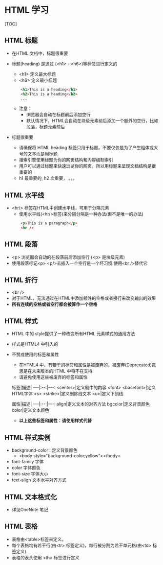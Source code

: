 # HTML 学习

[TOC]

## HTML 标题
- 在HTML 文档中，标题很重要

- 标题(heading) 是通过 (&lt;h1&gt; - &lt;h6&gt;)等标签进行定义的
    + &lt;h1&gt; 定义最大标题 
    + &lt;h6&gt; 定义最小标题
    ```html
        <h1>This is a heading</h1>
        <h2>This is a heading</h2>
        ...
    ```
    + 注意：
        + 浏览器会自动在标题前后添加空行
        + 默认情况下，HTML会自动在块级元素前后添加一个额外的空行，比如段落，标题元素前后
- 标题很重要
    + 请确保将 HTML heading 标签只用于标题。不要仅仅是为了产生粗体或大号的文本而是用标题
    + 搜索引擎使用标题为你的网页结构和内容编制索引
    + 用户可以通过标题来快速浏览你的网页，所以用标题来呈现文档结构是很重要的
    + h1 最重要的, h2 次重要， 。。。
## HTML 水平线
- &lt;hr/&gt; 标签在HTML中创建水平线，可用于分隔元素
    + 使用水平线(&lt;hr/&gt;标签)来分隔分隔是一种办法(但不是唯一的办法)
    ```html
        <p>This is a paragraph</p>
        <hr />
    ```
## HTML 段落
- &lt;p&gt; 浏览器会自动的在段落前后添加空行 (&lt;p&gt; 是块级元素)
- 使用段落标记&lt;p&gt; &lt;p/&gt;去插入一个空行是一个坏习惯.使用&lt;br /&gt;替代它
## HTML 折行
- &lt;br /&gt;
- 对于HTML，无法通过在HTML中添加额外的空格或者换行来改变输出的效果
- **所有连续的空格或者空行都会被算作一个空格**
## HTML 样式
- HTML 中的 style提供了一种改变所有HTML 元素样式的通用方法
- 样式是HTML4 中引入的
- 不赞成使用的标签和属性
    + 在HTML4 中，有若干的标签和属性是被废弃的。被废弃(Deprecated)意思是在未来版本的HTML 中将不在支持
    + 请避免使用这些被废弃的标签和属性

    标签|描述|
    ---|:--:|---:
    &lt;center&gt;|定义剧中的内容
    &lt;font&gt; &lt;basefont&gt;|定义HTML字体
    &lt;s&gt; &lt;strike&gt;|定义删除线文本
    &lt;u&gt;|定义下划线

    属性|描述|
    ---|:--:|---:
    align|定义文本的对齐方法
    bgcolor|定义背景颜色
    color|定义文本颜色

    + **以上这些标签和属性：请使用样式代替**
## HTML 样式实例
- background-color : 定义背景颜色
    + &lt;body style=&quot;background-color:yellow&quot;&gt;&lt;/body&gt;
- font-family 字体
- color 字体颜色
- font-size 字体大小
- text-align 文本水平对齐方式
## HTML 文本格式化
- 详见OneNote 笔记
## HTML 表格
- 表格由&lt;table&gt;标签来定义。
- 每个表格均有若干行(由&lt;tr&gt; 标签定义)，每行被分割为若干单元格(由&lt;td&gt; 标签定义)
- 表格的表头使用 &lt;th&gt; 标签进行定义




